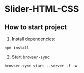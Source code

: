 # Slider-HTML-CSS

How to start project
--------------------

1. Install dependencies:

`npm install`

2. Start `browser-sync`:

`browser-sync start --server -f -w`
